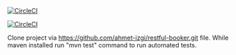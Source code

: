 [![CircleCI](https://circleci.com/gh/ahmet-izgi/restful-booker.svg?style=svg)](https://circleci.com/gh/ahmet-izgi/restful-booker)

[![CircleCI](https://circleci.com/gh/ahmet-izgi/restworks.svg?style=svg)](https://circleci.com/gh/ahmet-izgi/restworks)

Clone project via https://github.com/ahmet-izgi/restful-booker.git file. While maven installed run "mvn test" command to run automated tests.
